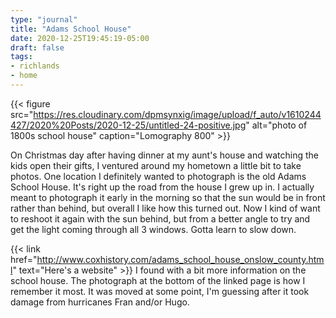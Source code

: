 ```yaml
---
type: "journal"
title: "Adams School House"
date: 2020-12-25T19:45:19-05:00
draft: false
tags:
- richlands
- home
---
```


{{< figure src="https://res.cloudinary.com/dpmsynxig/image/upload/f_auto/v1610244427/2020%20Posts/2020-12-25/untitled-24-positive.jpg" alt="photo of 1800s school house" caption="Lomography 800" >}}

On Christmas day after having dinner at my aunt's house and watching the kids open their gifts, I ventured around my hometown a little bit to take photos. One location I definitely wanted to photograph is the old Adams School House. It's right up the road from the house I grew up in. I actually meant to photograph it early in the morning so that the sun would be in front rather than behind, but overall I like how this turned out. Now I kind of want to reshoot it again with the sun behind, but from a better angle to try and get the light coming through all 3 windows. Gotta learn to slow down.

{{< link href="http://www.coxhistory.com/adams_school_house_onslow_county.html" text="Here's a website" >}} I found with a bit more information on the school house. The photograph at the bottom of the linked page is how I remember it most. It was moved at some point, I'm guessing after it took damage from hurricanes Fran and/or Hugo. 
